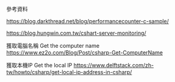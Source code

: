 

參考資料

https://blog.darkthread.net/blog/performancecounter-c-sample/

https://blog.hungwin.com.tw/cshart-server-monitoring/

獲取電腦名稱 Get the computer name https://www.ez2o.com/Blog/Post/csharp-Get-ComputerName

獲取本機IP Get the local IP https://www.delftstack.com/zh-tw/howto/csharp/get-local-ip-address-in-csharp/
